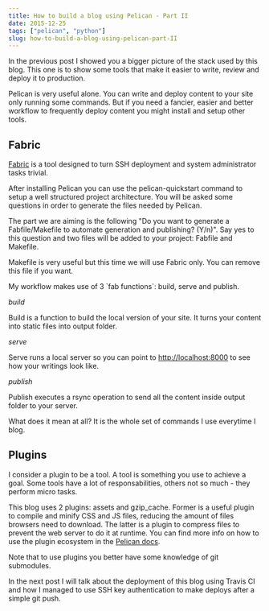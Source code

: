 ```yaml
---
title: How to build a blog using Pelican - Part II
date: 2015-12-25
tags: ["pelican", "python"]
slug: how-to-build-a-blog-using-pelican-part-II
---
```


In the previous post I showed you a bigger picture of the stack used by this blog. This one is
to show some tools that make it easier to write, review and deploy it to
production.

Pelican is very useful alone. You can write and deploy content to your
site only running some commands. But if you need a fancier, easier and
better workflow to frequently deploy content you might install and setup
other tools.

## Fabric

[Fabric](http://www.fabfile.org/) is a tool designed to turn SSH
deployment and system administrator tasks trivial.

After installing Pelican you can use the pelican-quickstart command to
setup a well structured project architecture. You will be asked some
questions in order to generate the files needed by Pelican.

The part we are aiming is the following
"Do you want to generate a Fabfile/Makefile to automate generation and publishing? (Y/n)".
Say yes to this question and two files will be added to your project:
Fabfile and Makefile.

Makefile is very useful but this time we will use Fabric only. You can
remove this file if you want.

My workflow makes use of 3 \`fab functions\`: build, serve and publish.

*build*

Build is a function to build the local version of your site. It turns
your content into static files into output folder.

*serve*

Serve runs a local server so you can point to <http://localhost:8000> to
see how your writings look like.

*publish*

Publish executes a rsync operation to send all the content inside output
folder to your server.

What does it mean at all? It is the whole set of commands I use
everytime I blog.

## Plugins

I consider a plugin to be a tool. A tool is something you use to achieve
a goal. Some tools have a lot of responsabilities, others not so much -
they perform micro tasks.

This blog uses 2 plugins: assets and gzip\_cache. Former is a useful
plugin to compile and minify CSS and JS files, reducing the amount of
files browsers need to download. The latter is a plugin to compress
files to prevent the web server to do it at runtime. You can find more
info on how to use the plugin ecosystem in the [Pelican
docs](http://docs.getpelican.com/en/latest/plugins.html).

Note that to use plugins you better have some knowledge of
git submodules.

In the next post I will talk about the deployment of this blog using Travis CI and how I
managed to use SSH key authentication to make deploys after a simple
git push.
